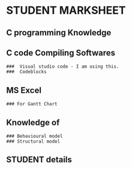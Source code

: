 #  STUDENT MARKSHEET

## C programming Knowledge
## C code Compiling Softwares
    ###  Visual studio code - I am using this.
    ###  Codeblocks
##  MS Excel
    ### For Gantt Chart
## Knowledge of 
    ### Behavioural model
    ### Structural model
## STUDENT details

